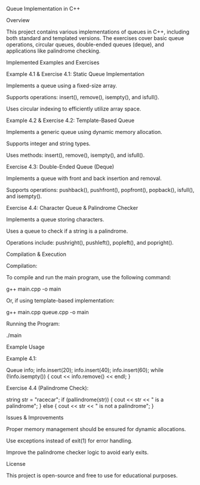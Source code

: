 Queue Implementation in C++

Overview

This project contains various implementations of queues in C++, including both standard and templated versions. The exercises cover basic queue operations, circular queues, double-ended queues (deque), and applications like palindrome checking.

Implemented Examples and Exercises

Example 4.1 & Exercise 4.1: Static Queue Implementation

Implements a queue using a fixed-size array.

Supports operations: insert(), remove(), isempty(), and isfull().

Uses circular indexing to efficiently utilize array space.

Example 4.2 & Exercise 4.2: Template-Based Queue

Implements a generic queue using dynamic memory allocation.

Supports integer and string types.

Uses methods: insert(), remove(), isempty(), and isfull().

Exercise 4.3: Double-Ended Queue (Deque)

Implements a queue with front and back insertion and removal.

Supports operations: pushback(), pushfront(), popfront(), popback(), isfull(), and isempty().

Exercise 4.4: Character Queue & Palindrome Checker

Implements a queue storing characters.

Uses a queue to check if a string is a palindrome.

Operations include: pushright(), pushleft(), popleft(), and popright().

Compilation & Execution

Compilation:

To compile and run the main program, use the following command:

 g++ main.cpp -o main

Or, if using template-based implementation:

 g++ main.cpp queue.cpp -o main

Running the Program:

 ./main

Example Usage

Example 4.1:

Queue info;
info.insert(20);
info.insert(40);
info.insert(60);
while (!info.isempty()) {
    cout << info.remove() << endl;
}

Exercise 4.4 (Palindrome Check):

string str = "racecar";
if (pallindrome(str)) {
    cout << str << " is a palindrome";
} else {
    cout << str << " is not a palindrome";
}

Issues & Improvements

Proper memory management should be ensured for dynamic allocations.

Use exceptions instead of exit(1) for error handling.

Improve the palindrome checker logic to avoid early exits.

License

This project is open-source and free to use for educational purposes.